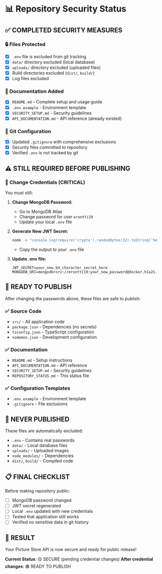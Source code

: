 # 📊 Repository Security Status

## ✅ COMPLETED SECURITY MEASURES

### 🔒 Files Protected
- [x] `.env` file is excluded from git tracking
- [x] `data/` directory excluded (local database)
- [x] `uploads/` directory excluded (uploaded files)
- [x] Build directories excluded (`dist/`, `build/`)
- [x] Log files excluded

### 📝 Documentation Added
- [x] `README.md` - Complete setup and usage guide
- [x] `.env.example` - Environment template
- [x] `SECURITY_SETUP.md` - Security guidelines
- [x] `API_DOCUMENTATION.md` - API reference (already existed)

### 🔧 Git Configuration
- [x] Updated `.gitignore` with comprehensive exclusions
- [x] Security files committed to repository
- [x] Verified `.env` is not tracked by git

## ⚠️ STILL REQUIRED BEFORE PUBLISHING

### 🔑 Change Credentials (CRITICAL)
You must still:

1. **Change MongoDB Password:**
   - Go to MongoDB Atlas
   - Change password for user `erontti19`
   - Update your local `.env` file

2. **Generate New JWT Secret:**
   ```bash
   node -e "console.log(require('crypto').randomBytes(32).toString('hex'))"
   ```
   - Copy the output to your `.env` file

3. **Update .env file:**
   ```env
   JWT_SECRET=your_new_64_character_secret_here
   MONGODB_URI=mongodb+srv://erontti19:your_new_password@docker.h1a21.mongodb.net/
   ```

## 🎯 READY TO PUBLISH

After changing the passwords above, these files are safe to publish:

### ✅ Source Code
- `src/` - All application code
- `package.json` - Dependencies (no secrets)
- `tsconfig.json` - TypeScript configuration
- `nodemon.json` - Development configuration

### ✅ Documentation
- `README.md` - Setup instructions
- `API_DOCUMENTATION.md` - API reference
- `SECURITY_SETUP.md` - Security guidelines
- `REPOSITORY_STATUS.md` - This status file

### ✅ Configuration Templates
- `.env.example` - Environment template
- `.gitignore` - File exclusions

## 🚫 NEVER PUBLISHED

These files are automatically excluded:
- `.env` - Contains real passwords
- `data/` - Local database files
- `uploads/` - Uploaded images
- `node_modules/` - Dependencies
- `dist/`, `build/` - Compiled code

## 📋 FINAL CHECKLIST

Before making repository public:

- [ ] MongoDB password changed
- [ ] JWT secret regenerated  
- [ ] Local `.env` updated with new credentials
- [ ] Tested that application still works
- [ ] Verified no sensitive data in git history

## 🎉 RESULT

Your Picture Store API is now secure and ready for public release!

**Current Status**: 🟡 SECURE (pending credential changes)
**After credential changes**: 🟢 READY TO PUBLISH
